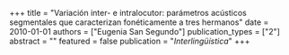 +++
title = "Variación inter- e intralocutor: parámetros acústicos segmentales que caracterizan fonéticamente a tres hermanos"
date = 2010-01-01
authors = ["Eugenia San Segundo"]
publication_types = ["2"]
abstract = ""
featured = false
publication = "*Interlingüística*"
+++

